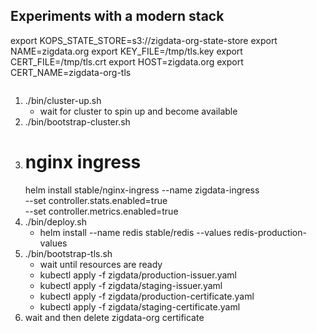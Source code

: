 ## Experiments with a modern stack

export KOPS_STATE_STORE=s3://zigdata-org-state-store
export NAME=zigdata.org
export KEY_FILE=/tmp/tls.key 
export CERT_FILE=/tmp/tls.crt
export HOST=zigdata.org
export CERT_NAME=zigdata-org-tls

```

```

1. ./bin/cluster-up.sh
    - wait for cluster to spin up and become available
2. ./bin/bootstrap-cluster.sh
3. # nginx ingress
    helm install stable/nginx-ingress --name zigdata-ingress \
    --set controller.stats.enabled=true \
    --set controller.metrics.enabled=true
4.  ./bin/deploy.sh
    - helm install --name redis stable/redis --values redis-production-values
6. ./bin/bootstrap-tls.sh
    - wait until resources are ready
    - kubectl apply -f zigdata/production-issuer.yaml
    - kubectl apply -f zigdata/staging-issuer.yaml
    - kubectl apply -f zigdata/production-certificate.yaml
    - kubectl apply -f zigdata/staging-certificate.yaml
7. wait and then delete zigdata-org certificate
